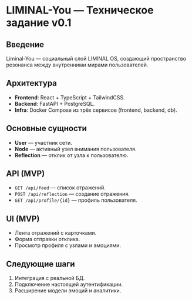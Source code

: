 # LIMINAL-You — Техническое задание v0.1

## Введение

Liminal-You — социальный слой LIMINAL OS, создающий пространство резонанса между внутренними мирами пользователей.

## Архитектура

- **Frontend**: React + TypeScript + TailwindCSS.
- **Backend**: FastAPI + PostgreSQL.
- **Infra**: Docker Compose из трёх сервисов (frontend, backend, db).

## Основные сущности

- **User** — участник сети.
- **Node** — активный узел внимания пользователя.
- **Reflection** — отклик от узла к пользователю.

## API (MVP)

- `GET /api/feed` — список отражений.
- `POST /api/reflection` — создание отражения.
- `GET /api/profile/{id}` — профиль пользователя.

## UI (MVP)

- Лента отражений с карточками.
- Форма отправки отклика.
- Просмотр профиля с узлами и эмоциями.

## Следующие шаги

1. Интеграция с реальной БД.
2. Подключение настоящей аутентификации.
3. Расширение модели эмоций и аналитики.
